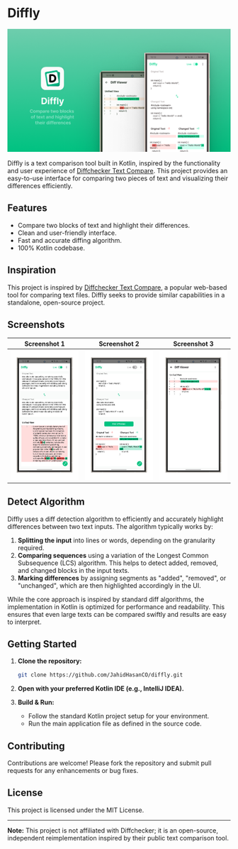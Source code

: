 # Diffly

![Logo](ART/Cover.png)

Diffly is a text comparison tool built in Kotlin, inspired by the functionality and user experience of [Diffchecker Text Compare](https://www.diffchecker.com/text-compare/). This project provides an easy-to-use interface for comparing two pieces of text and visualizing their differences efficiently.

## Features

- Compare two blocks of text and highlight their differences.
- Clean and user-friendly interface.
- Fast and accurate diffing algorithm.
- 100% Kotlin codebase.

## Inspiration

This project is inspired by [Diffchecker Text Compare](https://www.diffchecker.com/text-compare/), a popular web-based tool for comparing text files. Diffly seeks to provide similar capabilities in a standalone, open-source project.

## Screenshots

| Screenshot 1          | Screenshot 2         | Screenshot 3        |
|-----------------------|----------------------|---------------------|
| ![Screenshot 1](ART/ART1-portrait.png) | ![Screenshot 2](ART/ART2-portrait.png) | ![Screenshot 3](ART/ART3-portrait.png) |


## Detect Algorithm

Diffly uses a diff detection algorithm to efficiently and accurately highlight differences between two text inputs. The algorithm typically works by:

1. **Splitting the input** into lines or words, depending on the granularity required.
2. **Comparing sequences** using a variation of the Longest Common Subsequence (LCS) algorithm. This helps to detect added, removed, and changed blocks in the input texts.
3. **Marking differences** by assigning segments as "added", "removed", or "unchanged", which are then highlighted accordingly in the UI.

While the core approach is inspired by standard diff algorithms, the implementation in Kotlin is optimized for performance and readability. This ensures that even large texts can be compared swiftly and results are easy to interpret.

## Getting Started

1. **Clone the repository:**
    ```bash
    git clone https://github.com/JahidHasanCO/diffly.git
    ```

2. **Open with your preferred Kotlin IDE (e.g., IntelliJ IDEA).**

3. **Build & Run:**
    - Follow the standard Kotlin project setup for your environment.
    - Run the main application file as defined in the source code.

## Contributing

Contributions are welcome! Please fork the repository and submit pull requests for any enhancements or bug fixes.

## License

This project is licensed under the MIT License.

---

**Note:** This project is not affiliated with Diffchecker; it is an open-source, independent reimplementation inspired by their public text comparison tool.